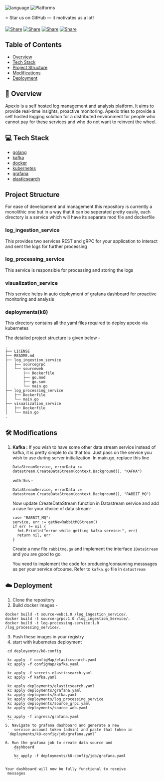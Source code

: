 ![language](https://img.shields.io/badge/language-go-239120)
![Platforms](https://img.shields.io/badge/platforms-linux%20%7C%20macos%20%7C%20windows-blue)

⭐ Star us on GitHub — it motivates us a lot!

[![Share](https://img.shields.io/badge/share-000000?logo=x&logoColor=white)](https://twitter.com/intent/tweet?text=Check%20out%20Apexio%20-%20an%20amazing%20project%20by%20%40sidDarthVader31%20%0A%0ARepository%3A%20https%3A%2F%2Fgithub.com%2FsidDarthVader31%2Fapexio%0A%0A%23OpenSource%20%23GitHub)
[![Share](https://img.shields.io/badge/share-1877F2?logo=facebook&logoColor=white)](https://www.facebook.com/sharer/sharer.php?u=https%3A%2F%2Fgithub.com%2FsidDarthVader31%2Fapexio)
[![Share](https://img.shields.io/badge/share-0A66C2?logo=linkedin&logoColor=white)](https://www.linkedin.com/sharing/share-offsite/?url=https%3A%2F%2Fgithub.com%2FsidDarthVader31%2Fapexio)
[![Share](https://img.shields.io/badge/share-FF4500?logo=reddit&logoColor=white)](https://www.reddit.com/submit?url=https%3A%2F%2Fgithub.com%2FsidDarthVader31%2Fapexio&title=Apexio%20-%20An%20Open%20Source%20Project)



## Table of Contents
- [Overview](#-overview)
- [Tech Stack](#-tech-stack)
- [Project Structure](#-project-structure)
- [Modifications](#-modifications)
- [Deployment](#-deployment)

## 🚀 Overview
Apexio is a self hosted log management and analysis platform. It aims to provide real-time insights, proactive monitoring.
Apexio tries to provide a self hosted logging solution for a distributed 
environment for people who cannot pay for these services and
who do not want to reinvent the wheel. 


## 💻 Tech Stack 
-  [golang](https://go.dev/)
-  [kafka](https://kafka.apache.org/)
-  [docker](https://www.docker.com/)
-  [kubernetes](https://kubernetes.io/)
-  [grafana](https://grafana.com/)
-  [elasticsearch](https://www.elastic.co/elasticsearch)


## Project Structure
For ease of development and management this repository is
currently a monolithic one but in a way that it can be
seperated pretty easily, 
each directory is a service which will have its separate
mod file and dockerfile

### log_ingestion_service 
This provides two services REST and gRPC for your
application to interact and sent the logs for further
processing 

### log_processing_service 
This service is responsible for processing and storing the
logs 

### visualization_service 
This service helps in auto deployment of grafana dashboard
for proactive monitoring and analysis

### deployments(k8)
This directory contains all the yaml files required to
deploy apexio via kubernetes 

The detailed project structure is given below -

```
.
├── LICENSE
├── README.md
├── log_ingestion_service
│   ├── sourcegrpc
│   └── sourceweb
│       ├── Dockerfile
│       ├── go.mod
│       ├── go.sum
│       └── main.go
├── log_processing_service
│   ├── Dockerfile
│   └── main.go
├── visualization_service
│   ├── Dockerfile
│   └── main.go
.
```


## 🛠️ Modifications 

1. **Kafka :** If you wish to have some other data stream
   service instead of kafka, it is pretty simple to do that
   too. Just pass on the service you wish to use during
   server initialization. 
   In main.go, replace this line

   ``` 
   DataStreamService, errorData := datastream.CreateDataStream(context.Background(), "KAFKA")
   ```
   with this - 
   ``` 
   DataStreamService, errorData := datastream.CreateDataStream(context.Background(), "RABBIT_MQ")
   ```
    Now update CreateDataStream function in Datastream service and add a case for your choice of data stream- 
    ``` 
    case "RABBIT_MQ":
    service, err := getNewRabbitMQStream()
    if err != nil {
      fmt.Println("error while getting kafka service:", err)
      return nil, err
    }
    ```
   
   Create a new file `rabbitmq.go` and implement the
   interface `IDataStream`  and you are good to go.

   You need to implement the code for
   producing/consuming messsages as per your service
   ofcourse. Refer to `kafka.go` file in `datastream`



## ☁️  Deployment 
   1. Clone the repository
   2. Build docker images -  
   ```
   docker build -t source-web:1.0 /log_ingestion_service/.
   docker build -t source-grpc:1.0 /log_ingestion_Service/.
   docker build -t log-processing-service:1.0
   /log_processing_service/.
   ```
   3. Push these images in your registry 
   4. start with kubernetes deployment
   ```
    cd deployemtns/k8-config 

    kc apply -f configMap/elasticsearch.yaml
    kc apply -f configMap/kafka.yaml

    kc apply -f secrets.elasticsearch.yaml
    kc apply -f kafka.yaml 

    kc apply deployments/elasticsearch.yaml
    kc apply deployments/grafana.yaml
    kc apply deployments/kafka.yaml
    kc apply deployments/log_processing_service
    kc apply deployments/source_grpc.yaml
    kc apply deployments/source_web.yaml

    kc apply -f ingress/grafana.yaml
    ```
   5. Navigate to grafana dashboard and generate a new
       service account token (admin) and paste that token in
    `deployments/k8-config/job/grafana.yaml` 
    
   6. Run the grafana job to create data source and
       dashboard 
       ```
       kc apply -f deployments/k8-config/job/grafana.yaml
       ```

   Your dashboard will now be fully functional to receive
    messages
